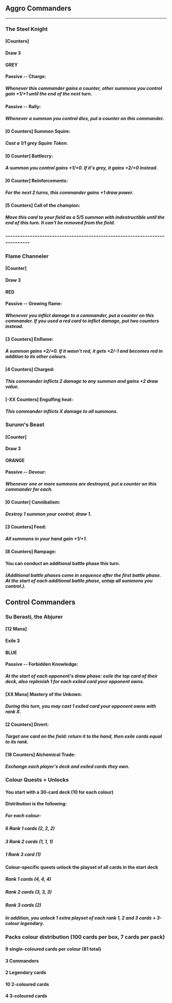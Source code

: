 ## Aggro Commanders

-----------------------------------------------------------------------

### The Steel Knight
#### [Counters]
#### Draw 3
#### GREY

#### Passive -- Charge:
##### Whenever this commander gains a counter, other summons you control gain +1/+1 until the end of the next turn.

#### Passive -- Rally:
##### Whenever a summon you control dies, put a counter on this commander.

#### [0 Counters] Summon Squire:
##### Cast a 1/1 grey Squire Token.

#### [0 Counter] Battlecry:
##### A summon you control gains +1/+0. If it's grey, it gains +2/+0 instead.

#### [0 Counter] Reinforcements:
##### For the next 2 turns, this commander gains +1 draw power.

#### [5 Counters] Call of the champion:
##### Move this card to your field as a 5/5 summon with indestructible until the end of this turn. It can't be removed from the field.


### ---------------------------------------------------------------------------

### Flame Channeler
#### [Counter]
#### Draw 3
#### RED

#### Passive -- Growing flame:
##### Whenever you inflict damage to a commander, put a counter on this commander. If you used a red card to inflict damage, put two counters instead.

#### [3 Counters] Enflame:
##### A summon gains +2/+0. If it wasn't red, it gets +2/-1 and becomes red in addition to its other colours.

#### [4 Counters] Charged:
##### This commander inflicts 2 damage to any summon and gains +2 draw value.

#### [-XX Counters] Engulfing heat:
##### This commander inflicts X damage to all summons.


### Surunn's Beast
#### [Counter]
#### Draw 3
#### ORANGE

#### Passive -- Devour: 
##### Whenever one or more summons are destroyed, put a counter on this commander for each.

#### [0 Counter] Cannibalism:
##### Destroy 1 summon your control; draw 1.

#### [3 Counters] Feed:
##### All summons in your hand gain +1/+1.

#### [8 Counters] Rampage:
#### You can conduct an additional battle phase this turn.
##### (Additional battle phases come in sequence after the first battle phase. At the start of each additional battle phase, untap all summons you control.).


## Control Commanders

### Su Berasti, the Abjurer 
#### [12 Mana]
#### Exile 3
#### BLUE

#### Passive -- Forbidden Knowledge: 
##### At the start of each opponent's draw phase: exile the top card of their deck, also replenish 1 for each exiled card your opponent owns.

#### [XX Mana] Mastery of the Unkown:
##### During this turn, you may cast 1 exiled card your opponent owns with rank X.

#### [2 Counters] Divert:
##### Target one card on the field: return it to the hand, then exile cards equal to its rank.

#### [18 Counters] Alchemical Trade:
##### Exchange each player's deck and exiled cards they own.


### Colour Quests + Unlocks
#### You start with a 30-card deck (10 for each colour)
#### Distribution is the following:
##### For each colour:
##### 6 Rank 1 cards (2, 2, 2)
##### 3 Rank 2 cards (1, 1, 1)
##### 1 Rank 3 card (1)

#### Colour-specific quests unlock the playset of all cards in the start deck
##### Rank 1 cards (4, 4, 4)
##### Rank 2 cards (3, 3, 3)
##### Rank 3 cards (2)
##### In addition, you unlock 1 extra playset of each rank 1, 2 and 3 cards + 3-colour legendary.

### Packs colour distribution (100 cards per box, 7 cards per pack)
#### 9 single-coloured cards per colour (81 total)
#### 3 Commanders
#### 2 Legendary cards
#### 10 2-coloured cards
#### 4 3-coloured cards

